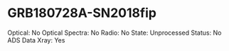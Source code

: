 # GRB180728A-SN2018fip

Optical: No
Optical Spectra: No
Radio: No
State: Unprocessed
Status: No ADS Data
Xray: Yes